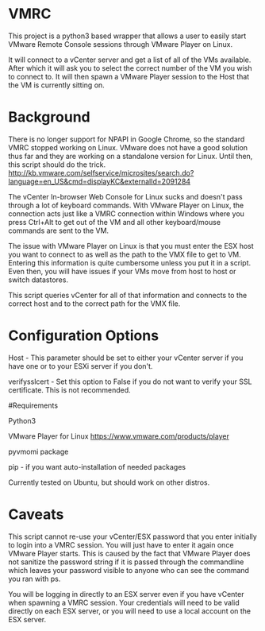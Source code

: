 # VMRC

This project is a python3 based wrapper that allows a user to easily start VMware Remote Console sessions through VMware Player on Linux.

It will connect to a vCenter server and get a list of all of the VMs available.  After which it will ask you to select the correct number
of the VM you wish to connect to.  It will then spawn a VMware Player session to the Host that the VM is currently sitting on.

# Background  

There is no longer support for NPAPI in Google Chrome, so the standard VMRC stopped working on Linux.  VMware does not have a good solution thus far and they are working on a standalone version for Linux.  Until then, this script should do the trick.
http://kb.vmware.com/selfservice/microsites/search.do?language=en_US&cmd=displayKC&externalId=2091284

The vCenter In-browser Web Console for Linux sucks and doesn't pass through a lot of keyboard commands.  With VMware Player on Linux, the connection acts just like a VMRC connection within Windows where you press Ctrl+Alt to get out of the VM and all other keyboard/mouse commands are sent to the VM.

The issue with VMware Player on Linux is that you must enter the ESX host you want to connect to as well as the path to the VMX file to get to VM.  Entering this information is quite cumbersome unless you put it in a script.  Even then, you will have issues if your VMs move from host to host or switch datastores.

This script queries vCenter for all of that information and connects to the correct host and to the correct path for the VMX file. 

# Configuration Options

Host - This parameter should be set to either your vCenter server if you have one or to your ESXi server if you don't.

verifysslcert - Set this option to False if you do not want to verify your SSL certificate.  This is not recommended.


#Requirements

Python3

VMware Player for Linux https://www.vmware.com/products/player

pyvmomi package

pip - if you want auto-installation of needed packages

Currently tested on Ubuntu, but should work on other distros.


# Caveats

This script cannot re-use your vCenter/ESX password that you enter initially to login into a VMRC session.  You will just have to enter it again once VMware Player starts.
This is caused by the fact that VMware Player does not sanitize the password string if it is passed through the commandline which leaves your password
visible to anyone who can see the command you ran with ps.

You will be logging in directly to an ESX server even if you have vCenter when spawning a VMRC session. Your credentials will need to be valid directly on
each ESX server, or you will need to use a local account on the ESX server.
